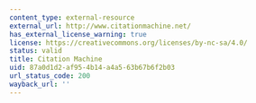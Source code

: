 ```yaml
---
content_type: external-resource
external_url: http://www.citationmachine.net/
has_external_license_warning: true
license: https://creativecommons.org/licenses/by-nc-sa/4.0/
status: valid
title: Citation Machine
uid: 87a0d1d2-af95-4b14-a4a5-63b67b6f2b03
url_status_code: 200
wayback_url: ''
---
```

